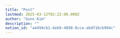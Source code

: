 ```yaml
---
title: "Post"
lastmod: 2025-03-12T02:22:00.000Z
author: "Gunn Kim"
description: ""
notion_id: "a4494cb1-deb9-4098-8cce-abdf16cb904c"
---
```


